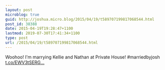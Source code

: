 ```yaml
---
layout: post
microblog: true
guid: http://joshua.micro.blog/2015/04/19/t589707199817068544.html
post_id: 38388
date: 2015-04-19T19:28:47+1100
lastmod: 2019-07-30T17:41:34+1100
type: post
url: /2015/04/19/t589707199817068544.html
---
```

Woohoo! I'm marrying Kellie and Nathan at Private House! #marriedbyjosh [t.co/EWV3tSERG...](http://t.co/EWV3tSERGV)
